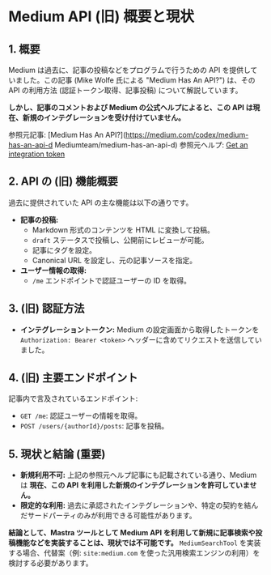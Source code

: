 # Medium API (旧) 概要と現状

## 1. 概要

Medium は過去に、記事の投稿などをプログラムで行うための API を提供していました。この記事 (Mike Wolfe 氏による "Medium Has An API?") は、その API の利用方法 (認証トークン取得、記事投稿) について解説しています。

**しかし、記事のコメントおよび Medium の公式ヘルプによると、この API は現在、新規のインテグレーションを受け付けていません。**

参照元記事: [Medium Has An API?](https://medium.com/codex/medium-has-an-api-d Mediumteam/medium-has-an-api-d)
参照元ヘルプ: [Get an integration token](https://help.medium.com/hc/en-us/articles/213480228-Get-an-integration-token-for-your-writing-app)

## 2. API の (旧) 機能概要

過去に提供されていた API の主な機能は以下の通りです。

- **記事の投稿:**
    - Markdown 形式のコンテンツを HTML に変換して投稿。
    - `draft` ステータスで投稿し、公開前にレビューが可能。
    - 記事にタグを設定。
    - Canonical URL を設定し、元の記事ソースを指定。
- **ユーザー情報の取得:**
    - `/me` エンドポイントで認証ユーザーの ID を取得。

## 3. (旧) 認証方法

- **インテグレーショントークン:** Medium の設定画面から取得したトークンを `Authorization: Bearer <token>` ヘッダーに含めてリクエストを送信していました。

## 4. (旧) 主要エンドポイント

記事内で言及されているエンドポイント:

- `GET /me`: 認証ユーザーの情報を取得。
- `POST /users/{authorId}/posts`: 記事を投稿。

## 5. 現状と結論 (重要)

- **新規利用不可:** 上記の参照元ヘルプ記事にも記載されている通り、Medium は **現在、この API を利用した新規のインテグレーションを許可していません。**
- **限定的な利用:** 過去に承認されたインテグレーションや、特定の契約を結んだサードパーティのみが利用できる可能性があります。

**結論として、Mastra ツールとして Medium API を利用して新規に記事検索や投稿機能などを実装することは、現状では不可能です。** `MediumSearchTool` を実装する場合、代替案（例: `site:medium.com` を使った汎用検索エンジンの利用）を検討する必要があります。 